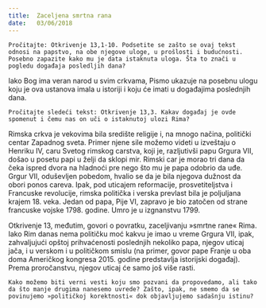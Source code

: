 ```yaml
---
title:  Zaceljena smrtna rana
date:   03/06/2018
---
```


`Pročitajte: Otkrivenje 13,1-10. Podsetite se zašto se ovaj tekst odnosi na papstvo, na obe njegove uloge, u prošlosti i budućnosti. Posebno zapazite kako mu je data istaknuta uloga. Šta to znači u pogledu događaja posledljih dana?`

Iako Bog ima veran narod u svim crkvama, Pismo ukazuje na posebnu ulogu koju je ova ustanova imala u istoriji i koju će imati u događajima poslednjih dana.

`Pročitajte sledeći tekst: Otkrivenje 13,3. Kakav događaj je ovde spomenut i čemu nas on uči o istaknutoj ulozi Rima?`

Rimska crkva je vekovima bila središte religije i, na mnogo načina, politički centar Zapadnog sveta. Primer njene sile možemo videti u izveštaju o Henriku IV, caru Svetog rimskog carstva, koji je, razljutivši papu Grgura VII, došao u posetu papi u želji da sklopi mir. Rimski car je morao tri dana da čeka ispred dvora na hladnoći pre nego što mu je papa odobrio da uđe. Grgur VII, oduševljen pobedom, hvalio se da je bila njegova dužnost da obori ponos careva.
Ipak, pod uticajem reformacije, prosvetiteljstva i Francuske revolucije, rimska politička i verska prevlast bila je poljuljana krajem 18. veka. Jedan od papa, Pije VI, zapravo je bio zatočen od strane francuske vojske 1798. godine. Umro je u izgnanstvu 1799.

Otkrivenje 13, međutim, govori o povratku, zaceljivanju »smrtne rane« Rima. Iako Rim danas nema političku moć kakvu je imao u vreme Grgura VII, ipak, zahvaljujući opštoj prihvaćenosti poslednjih nekoliko papa, njegov uticaj jača, i u verskom i u političkom smislu (na primer, govor pape Franje u oba doma Američkog kongresa 2015. godine predstavlja istorijski događaj). Prema proročanstvu, njegov uticaj će samo još više rasti.

`Kako možemo biti verni vesti koju smo pozvani da propovedamo, ali tako da što manje drugima nanesemo uvrede? Zašto, ipak, ne smemo da se povinujemo »političkoj korektnosti« dok objavljujemo sadašnju istinu?`
